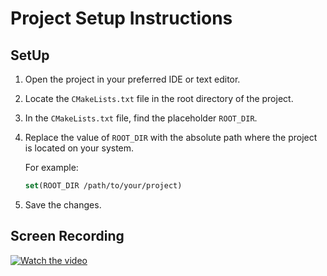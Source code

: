 # Project Setup Instructions

## SetUp

1. Open the project in your preferred IDE or text editor.

2. Locate the `CMakeLists.txt` file in the root directory of the project.

3. In the `CMakeLists.txt` file, find the placeholder `ROOT_DIR`.

4. Replace the value of `ROOT_DIR` with the absolute path where the project is located on your system.

    For example:
    ```cmake
    set(ROOT_DIR /path/to/your/project)
    ```

5. Save the changes.

## Screen Recording   

[![Watch the video](https://img.youtube.com/vi/Rv95s8eQ5K8/maxresdefault.jpg)](https://www.youtube.com/watch?v=Rv95s8eQ5K8)


